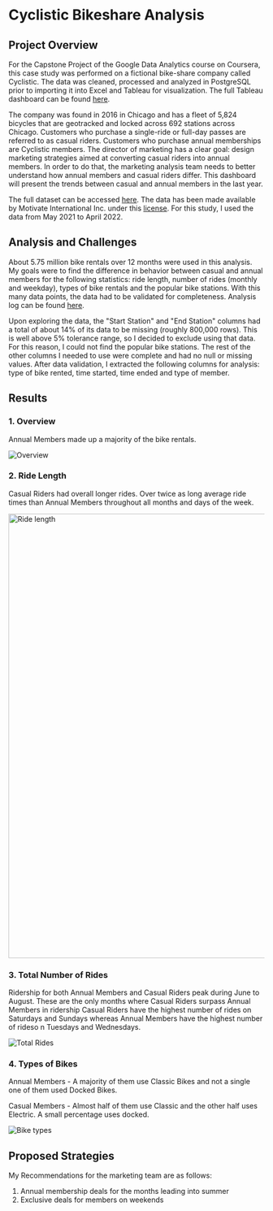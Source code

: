 # Cyclistic Bikeshare Analysis

## Project Overview

For the Capstone Project of the Google Data Analytics course on Coursera, this case study was performed on a fictional bike-share company called Cyclistic. The data was cleaned, processed and analyzed in PostgreSQL prior to importing it into Excel and Tableau for visualization. The full Tableau dashboard can be found [here](https://public.tableau.com/views/CyclisticBikeshare-GoogleDataAnalyticsCapstoneProject/DashboardFinalV2?:language=en-US&publish=yes&:display_count=n&:origin=viz_share_link). 

The company was found in 2016 in Chicago and has a fleet of 5,824 bicycles that are geotracked and locked across 692 stations across Chicago. Customers who purchase a single-ride or full-day passes are referred to as casual riders. Customers who purchase annual memberships are Cyclistic members. The director of marketing has a clear goal: design marketing strategies aimed at converting casual riders into annual members. In order to do that, the marketing analysis team needs to better understand how annual members and casual riders differ. This dashboard will present the trends between casual and annual members in the last year. 

The full dataset can be accessed [here](https://divvy-tripdata.s3.amazonaws.com/index.html). The data has been made available by Motivate International Inc. under this [license](https://ride.divvybikes.com/data-license-agreement). For this study, I used the data from May 2021 to April 2022. 

## Analysis and Challenges

About 5.75 million bike rentals over 12 months were used in this analysis. My goals were to find the difference in behavior between casual and annual members for the following statistics: ride length, number of rides (monthly and weekday), types of bike rentals and the popular bike stations. With this many data points, the data had to be validated for completeness. Analysis log can be found [here](https://github.com/alvindlin/bike_share_analysis/tree/main).

Upon exploring the data, the "Start Station" and "End Station" columns had a total of about 14% of its data to be missing (roughly 800,000 rows). This is well above 5% tolerance range, so I decided to exclude using that data. For this reason, I could not find the popular bike stations. The rest of the other columns I needed to use were complete and had no null or missing values. After data validation, I extracted the following columns for analysis: type of bike rented, time started, time ended and type of member. 

## Results

### 1. Overview
Annual Members made up a majority of the bike rentals.

![Overview](https://user-images.githubusercontent.com/107506192/182290657-2d487684-5b8f-43d1-a3c0-6002fefe52b7.png)

### 2. Ride Length 
Casual Riders had overall longer rides. Over twice as long average ride times than Annual Members throughout all months and days of the week. 

<img width="875" alt="Ride length" src="https://user-images.githubusercontent.com/107506192/182290718-3c37cedd-9410-47a4-a7ca-623dcbafe574.png">

### 3. Total Number of Rides
Ridership for both Annual Members and Casual Riders peak during June to August.  These are the only months where Casual Riders surpass Annual Members in ridership  Casual Riders have the highest number of rides on Saturdays and Sundays whereas Annual Members have the highest number of rideso n Tuesdays and Wednesdays. 

![Total Rides](https://user-images.githubusercontent.com/107506192/182291094-d2962309-948c-43d9-93b8-3916c328139b.png)

### 4. Types of Bikes
Annual Members - A majority of them use Classic Bikes and not a single one of them used Docked Bikes.

Casual Members - Almost half of them use Classic and the other half uses Electric. A small percentage uses docked. 

![Bike types](https://user-images.githubusercontent.com/107506192/182291399-6d9cc896-9a77-4d98-9837-ffd47f48378f.png)

## Proposed Strategies
My Recommendations for the marketing team are as follows:
1. Annual membership deals for the months leading into summer
2. Exclusive deals for members on weekends
